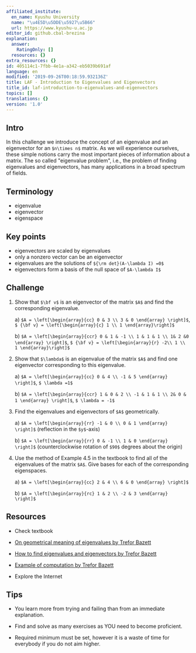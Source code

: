 ```yaml
---
affiliated_institute:
  en_name: Kyushu University
  name: "\u4E5D\u5DDE\u5927\u5B66"
  url: https://www.kyushu-u.ac.jp
editor_id: github.cbal-brezina
explanation:
  answer:
    RatingOnly: []
  resources: {}
extra_resources: {}
id: 405114c1-7fbb-4e1a-a342-eb5039b691af
language: en
modified: '2019-09-26T00:18:59.932136Z'
title: LAF - Introduction to Eigenvalues and Eigenvectors
title_id: laf-introduction-to-eigenvalues-and-eigenvectors
topics: []
translations: {}
version: '1.0'
---
```


## Intro

In this challenge we introduce the concept of  an eigenvalue and an eigenvector for an `$n\times n$` matrix. As we will experience ourselves,  these simple notions carry the most important pieces of information about a matrix. The so called "eigenvalue problem", i.e., the problem of finding eigenvalues and eigenvectors, has many applications in a broad spectrum of fields.   



## Terminology

- eigenvalue
- eigenvector
- eigenspace


## Key points

- eigenvectors are scaled by eigenvalues 
- only a nonzero vector can be an eigenvector
- eigenvalues are the solutions of `${\rm det}(A-\lambda I) =0$`
- eigenvectors  form a basis of the null space of `$A-\lambda I$`

## Challenge

1. Show that `$\bf v$` is an eigenvector of the matrix `$A$` and find the corresponding eigenvalue.

    a) `$A = \left[\begin{array}{cc} 0 & 3 \\ 3 & 0 \end{array} \right]$`, `$ {\bf v} = \left[\begin{array}{c} 1 \\ 1 \end{array}\right]$`
    
    b) `$A = \left[\begin{array}{ccr} 0 & 1 & -1 \\ 1 & 1 & 1 \\ 1& 2 &0 \end{array} \right]$`, `$ {\bf v} = \left[\begin{array}{r} -2\\ 1 \\ 1 \end{array}\right]$`

2. Show that `$\lambda$` is an eigenvalue of the matrix `$A$` and find one eigenvector corresponding to this eigenvalue.

    a) `$A = \left[\begin{array}{cc} 0 & 4 \\ -1 & 5 \end{array} \right]$`, `$ \lambda =1$`
    
    b) `$A = \left[\begin{array}{ccr} 1 & 0 & 2 \\ -1 & 1 & 1 \\ 2& 0 & 1 \end{array} \right]$`, `$ \lambda = -1$` 
    
3.  Find the eigenvalues and eigenvectors of `$A$` geometrically.

    a)  `$A = \left[\begin{array}{rr} -1 & 0 \\ 0 & 1 \end{array} \right]$` (reflection in the `$y$`-axis)

    b)  `$A = \left[\begin{array}{rr} 0 & -1 \\ 1 & 0 \end{array} \right]$` (counterclockwise rotation of `$90$` degrees about the origin)

4. Use the method of Example 4.5 in the textbook to find all of the eigenvalues of the matrix `$A$`. Give bases for each of the corresponding eigenspaces. 

    a) `$A = \left[\begin{array}{cc} 2 & 4 \\ 6 & 0 \end{array} \right]$`
    
    b) `$A = \left[\begin{array}{rc} 1 & 2 \\ -2 & 3 \end{array} \right]$`

## Resources

- Check textbook

- [On geometrical meaning of eigenvalues by Trefor Bazett](https://youtu.be/4wTHFmZPhT0)

- [How to find eigenvalues and eigenvectors by Trefor Bazett](https://youtu.be/LsZ-nNy0ZRs)

- [Example of computation by Trefor Bazett](https://youtu.be/4u55V_Yp-QI)

- Explore the Internet

## Tips


- You learn more from trying and failing than from an immediate explanation.

- Find and solve as many exercises as YOU need to become proficient.

- Required minimum must be set, however it is a waste of time for everybody if you do not aim higher.




